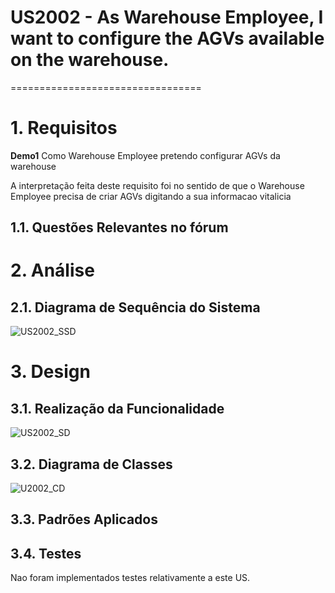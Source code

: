 # US2002 - As Warehouse Employee, I want to configure the AGVs available on the warehouse.
=================================


# 1. Requisitos




**Demo1** Como Warehouse Employee pretendo configurar AGVs da warehouse

A interpretação feita deste requisito foi no sentido de que o Warehouse Employee precisa de criar AGVs digitando a sua informacao vitalicia

## 1.1. Questões Relevantes no fórum


# 2. Análise




## 2.1. Diagrama de Sequência do Sistema

![US2002_SSD](US2002_SSD.svg)

# 3. Design



## 3.1. Realização da Funcionalidade

![US2002_SD](US2002_SD.svg)

## 3.2. Diagrama de Classes

![U2002_CD](US2002_CD.svg)

## 3.3. Padrões Aplicados


## 3.4. Testes 


Nao foram implementados testes relativamente a este US.

